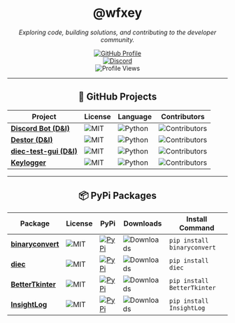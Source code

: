 <div align="center">

# @wfxey

*Exploring code, building solutions, and contributing to the developer community.*

[![GitHub Profile](https://img.shields.io/badge/GitHub-Profile-blue?logo=github&style=flat-square)](https://github.com/wfxey)  
[![Discord](https://img.shields.io/badge/Discord-5865F2?style=flat&logo=discord&logoColor=white)](https://discord.gg/rfrMnA4XCc)  
![Profile Views](https://komarev.com/ghpvc/?username=wfxey&color=red&style=flat-square)

---

## 📂 GitHub Projects

| **Project**                          | **License** | **Language** | **Contributors** |
|--------------------------------------|-------------|--------------|------------------|
| [**Discord Bot (D&I)**](https://github.com/D-I-Projects/Discord-Bot) | ![MIT](https://img.shields.io/badge/License-MIT-blue)       | ![Python](https://img.shields.io/badge/Python-3670A0?style=flat&logo=python&logoColor=fff) | ![Contributors](https://img.shields.io/github/contributors-anon/D-I-Projects/Discord-Bot) |
| [**Destor (D&I)**](https://github.com/D-I-Projects/Destor) | ![MIT](https://img.shields.io/badge/License-MIT-blue) | ![Python](https://img.shields.io/badge/Python-3670A0?style=flat&logo=python&logoColor=fff) | ![Contributors](https://img.shields.io/github/contributors-anon/D-I-Projects/Destor) |
| [**diec-test-gui (D&I)**](https://github.com/Eldritchy/diec-test-gui) | ![MIT](https://img.shields.io/badge/License-MIT-blue) | ![Python](https://img.shields.io/badge/Python-3670A0?style=flat&logo=python&logoColor=fff) | ![Contributors](https://img.shields.io/github/contributors-anon/Eldritchy/diec-test-gui) |
| [**Keylogger**](https://github.com/wfxey/Keylogger) | ![MIT](https://img.shields.io/badge/License-MIT-blue) | ![Python](https://img.shields.io/badge/Python-3670A0?style=flat&logo=python&logoColor=fff) | ![Contributors](https://img.shields.io/github/contributors-anon/wfxey/Keylogger) |

---

## 📦 PyPi Packages

| **Package** | **License** | **PyPi** | **Downloads** | **Install Command**                |
|-------------|-------------|----------|---------------|-------------------------------------|
| [**binaryconvert**](https://github.com/wfxey/binaryconvert) | ![MIT](https://img.shields.io/badge/License-MIT-blue) | [![PyPi](https://img.shields.io/badge/PyPi%20Link-FFFF00)](https://pypi.org/project/binaryconvert/) | ![Downloads](https://static.pepy.tech/badge/binaryconvert) | `pip install binaryconvert` |
| [**diec**](https://github.com/D-I-Projects/diec) | ![MIT](https://img.shields.io/badge/License-MIT-blue) | [![PyPi](https://img.shields.io/badge/PyPi%20Link-FFFF00)](https://pypi.org/project/diec/) | ![Downloads](https://static.pepy.tech/badge/diec) | `pip install diec` |
| [**BetterTkinter**](https://github.com/Eldritchy/BetterTkinter) | ![MIT](https://img.shields.io/badge/License-MIT-blue) | [![PyPi](https://img.shields.io/badge/PyPi%20Link-FFFF00)](https://pypi.org/project/BetterTkinter/) | ![Downloads](https://static.pepy.tech/badge/bettertkinter) | `pip install BetterTkinter` |
| [**InsightLog**](https://github.com/Eldritchy/InsightLog) | ![MIT](https://img.shields.io/badge/License-MIT-blue) | [![PyPi](https://img.shields.io/badge/PyPi%20Link-FFFF00)](https://pypi.org/project/InsightLog/) | ![Downloads](https://static.pepy.tech/badge/InsightLog) | `pip install InsightLog` |
